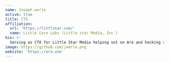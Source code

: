 ```yaml
---
name: Joseph werle
active: true
title: CTO
affiliation:
  url: 'https://littlstar.com/'
  name: Little Core Labs (Little star Media, Inc.)
bio: >-
  Serving as CTO for Little Star Media helping out on Ara and hacking solutions in the Little Core Labs working group.
image: https://github.com/jwerle.png
website: 'https://ara.one'
---
```

